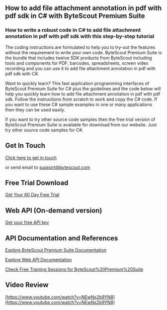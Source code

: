 ## How to add file attachment annotation in pdf with pdf sdk in C# with ByteScout Premium Suite

### How to write a robust code in C# to add file attachment annotation in pdf with pdf sdk with this step-by-step tutorial

The coding instructions are formulated to help you to try-out the features without the requirement to write your own code. ByteScout Premium Suite is the bundle that includes twelve SDK products from ByteScout including tools and components for PDF, barcodes, spreadsheets, screen video recording and you can use it to add file attachment annotation in pdf with pdf sdk with C#.

Want to quickly learn? This fast application programming interfaces of ByteScout Premium Suite for C# plus the guidelines and the code below will help you quickly learn how to add file attachment annotation in pdf with pdf sdk. Follow the instructions from scratch to work and copy the C# code. If you want to use these C# sample examples in one or many applications then they can be used easily.

If you want to try other source code samples then the free trial version of ByteScout Premium Suite is available for download from our website. Just try other source code samples for C#.

## Get In Touch

[Click here to get in touch](https://bytescout.zendesk.com/hc/en-us/requests/new?subject=ByteScout%20Premium%20Suite%20Question)

or send email to [support@bytescout.com](mailto:support@bytescout.com?subject=ByteScout%20Premium%20Suite%20Question) 

## Free Trial Download

[Get Your 60 Day Free Trial](https://bytescout.com/download/web-installer?utm_source=github-readme)

## Web API (On-demand version)

[Get your free API key](https://pdf.co/documentation/api?utm_source=github-readme)

## API Documentation and References

[Explore ByteScout Premium Suite Documentation](https://bytescout.com/documentation/index.html?utm_source=github-readme)

[Explore Web API Documentation](https://pdf.co/documentation/api?utm_source=github-readme)

[Check Free Training Sessions for ByteScout%20Premium%20Suite](https://academy.bytescout.com/)

## Video Review

[https://www.youtube.com/watch?v=NEwNs2b9YN8](https://www.youtube.com/watch?v=NEwNs2b9YN8)